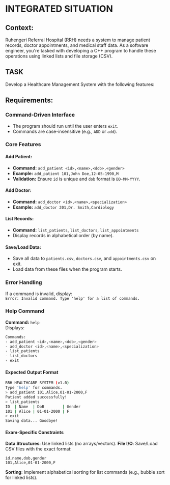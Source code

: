 # INTEGRATED SITUATION

## Context:
Ruhengeri Referral Hospital (RRH) needs a system to manage patient records, doctor appointments, and medical staff data. As a software engineer, you're tasked with developing a C++ program to handle these operations using linked lists and file storage (CSV).

## TASK
Develop a Healthcare Management System with the following features:

## Requirements:
### Command-Driven Interface
- The program should run until the user enters `exit`.
- Commands are case-insensitive (e.g., `ADD` or `add`).

### Core Features
#### Add Patient:
- **Command:** `add_patient <id>,<name>,<dob>,<gender>`
- **Example:** `add_patient 101,John Doe,12-05-1990,M`
- **Validation:** Ensure `id` is unique and `dob` format is `DD-MM-YYYY`.

#### Add Doctor:
- **Command:** `add_doctor <id>,<name>,<specialization>`
- **Example:** `add_doctor 201,Dr. Smith,Cardiology`

#### List Records:
- **Command:** `list_patients`, `list_doctors`, `list_appointments`
- Display records in alphabetical order (by name).

#### Save/Load Data:
- Save all data to `patients.csv`, `doctors.csv`, and `appointments.csv` on exit.
- Load data from these files when the program starts.

### Error Handling
If a command is invalid, display:  
`Error: Invalid command. Type 'help' for a list of commands.`

### Help Command
**Command:** `help`  
Displays:
```bash
Commands:
- add_patient <id>,<name>,<dob>,<gender>
- add_doctor <id>,<name>,<specialization>
- list_patients
- list_doctors
- exit
```

#### Expected Output Format
```bash
RRH HEALTHCARE SYSTEM (v1.0)  
Type 'help' for commands.  
> add_patient 101,Alice,01-01-2000,F  
Patient added successfully!  
> list_patients  
ID  | Name  | DoB        | Gender  
101 | Alice | 01-01-2000 | F  
> exit  
Saving data... Goodbye!  
```

#### Exam-Specific Constraints
**Data Structures**: Use linked lists (no arrays/vectors).
**File I/O**: Save/Load CSV files with the exact format:
```text
id,name,dob,gender  
101,Alice,01-01-2000,F  
```
**Sorting**: Implement alphabetical sorting for list commands (e.g., bubble sort for linked lists).

